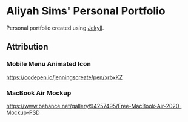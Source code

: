 # Aliyah Sims' Personal Portfolio

Personal portfolio created using [Jekyll](https://jekyllrb.com).

## Attribution 
### Mobile Menu Animated Icon
https://codepen.io/jenningscreate/pen/xrbxKZ 

### MacBook Air Mockup
https://www.behance.net/gallery/94257495/Free-MacBook-Air-2020-Mockup-PSD
